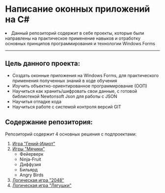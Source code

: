 <h1>Написание оконных приложений на C#</h1>
<p>
    <li>Данный репозиторий содержит в себе проекты, которые были направлены на практическое применение навыков и отработку основных принципов программирования и технологии Windows Forms</li>
</p>
<hr>
<section>
    <h2>Цель данного проекта:</h2>
    <ul>
        <li>Создать оконные приложения на Windows Forms, для практического применения полученных знаний в ходе обучения
        </li>
        <li>Изучить объектно-ориентированное программирование (ООП)</li>
        <li>Научиться как хранить/шифровать свои данные, с готовой библиотекой Newtonsoft Json для работы с JSON</li>
        <li>Научитья отладке кода</li>
        <li>Научиться работе с системой контроля версий GIT</li>
    </ul>
</section>
<section>
    <h2>Содержание репозитория:</h2>
    <p>Репозиторий содержит 4 основных решения с подпроектами:
        <ol>
            <li><a href="https://github.com/Chetverukhin/Windows_Forms_Bootcamp_Projects/tree/main/GeniyIdiot">Игра "Гений-Идиот"</a></li>
            <li><a href="https://github.com/Chetverukhin/Windows_Forms_Bootcamp_Projects/tree/main/BallGameWinFormsApp">Игры "Мячики"</a>
                <ul>
                    <li>Фейерверк</li>
                    <li>Ninja-Fruit</li>
                    <li>Диффузия</li>
                    <li>Бильярд</li>
                    <li>Angry Birds</li>
                </ul>
            </li>
            <li><a href="https://github.com/Chetverukhin/Windows_Forms_Bootcamp_Projects/tree/main/Game2048WinForms">Логическая игра "2048"</a></li>
            <li><a href="https://github.com/Chetverukhin/Windows_Forms_Bootcamp_Projects/tree/main/Frogs">Логическая игра "Лягушки"</a></li>
        </ol>
    </p>
</section>
